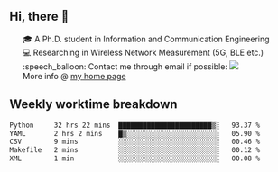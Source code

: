 <h2 > Hi, there 👋 </h3>

<div >
 <ul>
 🎓 A Ph.D. student in Information and Communication Engineering <br>
 💻 Researching in Wireless Network Measurement (5G, BLE etc.)<br>
 :speech_balloon: Contact me through email if possible: <a href="mailto:ethanjia@sjtu.edu.cn"><img src="https://img.shields.io/badge/-ethanjia@sjtu.edu.cn-c14438?style=plastic&logo=Gmail&logoColor=white&link=mailto:mailto:ethanjia@sjtu.edu.cn"></a> <br>
  More info @ <a href="https://haifengjia.github.io">my home page</a>
 </ul>
</div>

<h2 >
Weekly worktime breakdown
</h1>


<!--START_SECTION:waka-->

```txt
Python     32 hrs 22 mins  ███████████████████████▒░   93.37 %
YAML       2 hrs 2 mins    █▒░░░░░░░░░░░░░░░░░░░░░░░   05.90 %
CSV        9 mins          ░░░░░░░░░░░░░░░░░░░░░░░░░   00.46 %
Makefile   2 mins          ░░░░░░░░░░░░░░░░░░░░░░░░░   00.12 %
XML        1 min           ░░░░░░░░░░░░░░░░░░░░░░░░░   00.08 %
```

<!--END_SECTION:waka-->


